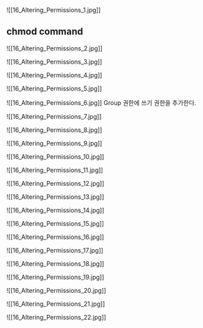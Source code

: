 ![[16_Altering_Permissions_1.jpg]]

## chmod command

![[16_Altering_Permissions_2.jpg]]

![[16_Altering_Permissions_3.jpg]]

![[16_Altering_Permissions_4.jpg]]

![[16_Altering_Permissions_5.jpg]]


![[16_Altering_Permissions_6.jpg]]
Group 권한에 쓰기 권한을 추가한다.

![[16_Altering_Permissions_7.jpg]]

![[16_Altering_Permissions_8.jpg]]

![[16_Altering_Permissions_9.jpg]]

![[16_Altering_Permissions_10.jpg]]

![[16_Altering_Permissions_11.jpg]]

![[16_Altering_Permissions_12.jpg]]

![[16_Altering_Permissions_13.jpg]]

![[16_Altering_Permissions_14.jpg]]

![[16_Altering_Permissions_15.jpg]]

![[16_Altering_Permissions_16.jpg]]

![[16_Altering_Permissions_17.jpg]]

![[16_Altering_Permissions_18.jpg]]

![[16_Altering_Permissions_19.jpg]]

![[16_Altering_Permissions_20.jpg]]

![[16_Altering_Permissions_21.jpg]]

![[16_Altering_Permissions_22.jpg]]